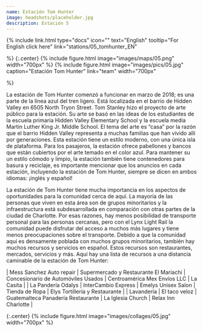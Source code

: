 ```yaml
---
name: Estación Tom Hunter
image: headshots/placeholder.jpg
description: Estación 5
---
```


{%
  include link.html
  type="docs"
  icon=""
  text="English"
  tooltip="For English click here"
  link="stations/05_tomhunter_EN"

%}
{:.center}
{%
  include figure.html
  image="images/maps/05.png"
  width="700px"
%}
{%
  include figure.html
  image="images/pics/05.jpg"
  caption="Estación Tom Hunter"
  link="team"
  width="700px"

%}


La estación de Tom Hunter comenzó a funcionar en marzo de 2018; es una parte de la línea azul del tren ligero. Está localizada en el barrio de Hidden Valley en 6505 North Tryon Street. Tom Stanley hizo el proyecto de arte público para la estación. Su arte se basó en las ideas de los estudiantes de la escuela primaria Hidden Valley Elementary School y la escuela media Martin Luther King Jr. Middle School. El tema del arte es “casa” por la razón que el barrio Hidden Valley representa a muchas familias que han vivido allí por generaciones. 
Esta estación tiene un estilo moderno, con una única isla de plataforma. Para los pasajeros, la estación ofrece pabellones y bancos que están cubiertos por el arte temado en el color azul. Para mantener su un estilo cómodo y limpio, la estación también tiene contenedores para basura y reciclaje, es importante mencionar que los anuncios en cada estación, incluyendo la estación de Tom Hunter, siempre se dicen en ambos idiomas: ¡inglés y español! 

La estación de Tom Hunter tiene mucha importancia en los aspectos de oportunidades para la comunidad cerca de aquí. La mayoría de las personas que viven en esta área son de grupos minoritarios y la infraestructura está subdesarrollada en comparación con otras partes de la ciudad de Charlotte. Por esas razones, hay menos posibilidad de transporte personal para las personas cercanas, pero con el Lynx Light Rail la comunidad puede disfrutar del acceso a muchos más lugares y tiene menos preocupaciones sobre el transporte. Debido a que la comunidad aquí es densamente poblada con muchos grupos minoritarios, también hay muchos recursos y servicios en español. Estos recursos son restaurantes, mercados, servicios y más. Aquí hay una lista de recursos a una distancia caminable de la estación de Tom Hunter:

| Mess Sanchez Auto repair   | Supermercado y Restaurante El Mariachi   | Concesionario de Automóviles Usados  | Centroamérica Mex Envíos LLC   | La Casita   |
| La Pandería Odalys   | InterCambio Express   | Emelys Unisex Salon   | Tienda de Ropa   | Elys Tortillería y Restaurante  |
| Lavandería  | El taco veloz  | Guatemalteca Panadería Restaurante  | La Iglesia Church | Relax Inn Charlotte |

{:.center}
{%
include figure.html
image="images/collages/05.jpg"
width="700px"
%}